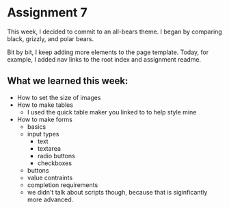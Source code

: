 # Assignment 7

This week, I decided to commit to an all-bears theme. I began by comparing black, grizzly, and polar bears. 

Bit by bit, I keep adding more elements to the page template. Today, for example, I added nav links to the root index and assignment readme.

## What we learned this week:
- How to set the size of images
- How to make tables
	- I used the quick table maker you linked to to help style mine
- How to make forms
	- basics
	- input types
		- text
		- textarea
		- radio buttons
		- checkboxes
	- buttons
	- value contraints
	- completion requirements
	- we didn't talk about scripts though, because that is siginficantly more advanced.